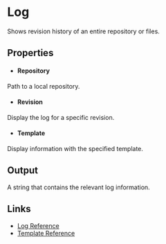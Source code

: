 Log
===

Shows revision history of an entire repository or files.

Properties
----------

- #### Repository
Path to a local repository.

- #### Revision
Display the log for a specific revision.

- #### Template
Display information with the specified template.

Output
------
A string that contains the relevant log information.

Links
-----
- [Log Reference](https://www.selenic.com/mercurial/hg.1.html#log)
- [Template Reference](https://www.selenic.com/mercurial/hg.1.html#templates)
